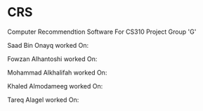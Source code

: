 # CRS

Computer Recommendtion Software For CS310 Project Group 'G' 


Saad Bin Onayq worked On: 

Fowzan Alhantoshi worked On:  

Mohammad Alkhalifah worked On: 

Khaled Almodameeg worked On: 

Tareq Alagel worked On: 


